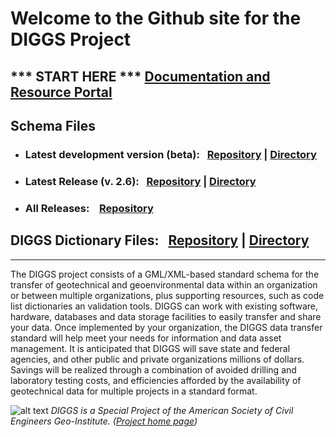 # Welcome to the Github site for the DIGGS Project

## *** START HERE *** [Documentation and Resource Portal](https://github.com/DIGGSml/doc/wiki)

## Schema Files
- ### Latest development version (beta): &nbsp;&nbsp;[Repository](https://github.com/DIGGSml/schema-dev) | [Directory](https://diggsml.org/schema-dev)
- ### Latest Release (v. 2.6): &nbsp;&nbsp;[Repository](https://github.com/DIGGSml/schemas/2.6) | [Directory](https://diggsml.org/schemas/2.6)
- ### All Releases: &nbsp; &nbsp;[Repository](https://github.com/DIGGSml/schemas) 

## DIGGS Dictionary Files: &nbsp;&nbsp;[Repository](https://github.com/DIGGSml/def) | [Directory](https://diggsml.org/def)

---

The DIGGS project consists of a GML/XML-based standard schema for the transfer of geotechnical and geoenvironmental data within an organization or between multiple organizations, plus supporting resources, such as code list dictionaries an validation tools.  DIGGS can work with existing software, hardware, databases and data storage facilities to easily transfer and share your data. Once implemented by your organization, the DIGGS data transfer standard will help meet your needs for information and data asset management.  It is anticipated that DIGGS will save state and federal agencies, and other public and private organizations millions of dollars.  Savings will be realized through a combination of avoided drilling and laboratory testing costs, and efficiencies afforded by the availability of geotechnical data for multiple projects in a standard format.

![alt text](https://www.geoinstitute.org/sites/default/files/inline-images/DIGGS%20use%20case.png "DIGGSml Use Case Diagram")
*DIGGS is a Special Project of the American Society of Civil Engineers Geo-Institute. ([Project home page](https://diggsml.org))*



